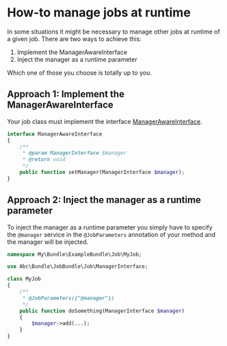 How-to manage jobs at runtime
===============================

In some situations it might be necessary to manage other jobs at runtime of a given job. There are two ways to achieve this:

1. Implement the ManagerAwareInterface
2. Inject the manager as a runtime parameter

Which one of those you choose is totally up to you.

## Approach 1: Implement the ManagerAwareInterface

Your job class must implement the interface [ManagerAwareInterface](../Job/ManagerAwareInterface.php).

```php
interface ManagerAwareInterface
{
    /**
     * @param ManagerInterface $manager
     * @return void
     */
    public function setManager(ManagerInterface $manager);
}
```

## Approach 2: Inject the manager as a runtime parameter

To inject the manager as a runtime parameter you simply have to specify the `@manager` service in the `@JobParameters` annotation of your method and the manager will be injected.

```php
namespace My\Bundle\ExampleBundle\Job\MyJob;

use Abc\Bundle\JobBundle\Job\ManagerInterface;

class MyJob
{
    /**
     * @JobParameters({"@manager"})
     */
    public function doSomething(ManagerInterface $manager)
    {
        $manager->add(...);
    }
}
```